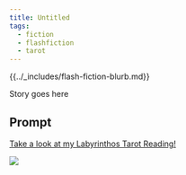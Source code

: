 ```yaml
---
title: Untitled
tags:
  - fiction
  - flashfiction
  - tarot
---
```


{{../_includes/flash-fiction-blurb.md}}

<!--more-->

Story goes here

## Prompt

[Take a look at my Labyrinthos Tarot Reading!](https://app.labyrinthos.co/reading/ppf/SSTRWS/47,69,14)

![](20220416155859.png)
